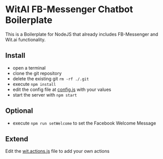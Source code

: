# WitAI FB-Messenger Chatbot Boilerplate
This is a Boilerplate for NodeJS that already includes FB-Messenger and Wit.ai functionality.

## Install
* open a terminal
* clone the git repository
* delete the existing git `rm -rf ./.git`
* execute `npm install` 
* edit the config file at [config.js](./config.js) with your values
* start the server with `npm start`

## Optional
* execute `npm run setWelcome` to set the Facebook Welcome Message

## Extend
Edit the [wit.actions.js](./wit.actions.js) file to add your own actions